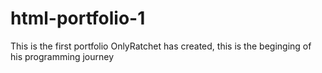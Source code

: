 # html-portfolio-1
This is the first portfolio OnlyRatchet has created, this is the beginging of his programming journey 
